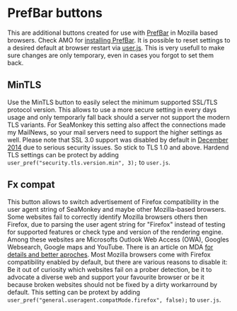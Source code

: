 # PrefBar buttons

This are additional buttons created for use with [PrefBar](http://prefbar.tuxfamily.org/) in Mozilla based browsers.
Check AMO for [installing PrefBar](https://addons.mozilla.org/de/seamonkey/addon/prefbar/).
It is possible to reset settings to a desired default at browser restart via [user.js](http://kb.mozillazine.org/User.js_file).
This is very usefull to make sure changes are only temporary, even in cases you forgot to set them back.

## MinTLS

Use the MinTLS button to easily select the minimum supported SSL/TLS protocol version.
This allows to use a more secure setting in every days usage and only temporarly fall back should a server not support the modern TLS variants.
For SeaMonkey this setting also affect the connections made my MailNews, so your mail servers need to support the higher settings as well.
Please note that SSL 3.0 support was disabled by default in [December 2014](https://www.mozilla.org/en-US/firefox/34.0.5/releasenotes/) due to serious security issues.
So stick to TLS 1.0 and above.
Hardend TLS settings can be protect by adding `user_pref("security.tls.version.min", 3);` to `user.js`.

## Fx compat

This button allows to switch advertisement of Firefox compatibility in the user agent string of SeaMonkey and maybe other Mozilla-based browsers.
Some websites fail to correctly identify Mozilla browsers others then Firefox, due to parsing the user agent string for "Firefox" instead of testing for supported features or check type and version of the rendering engine.
Among these websites are Microsofts Outlook Web Access (OWA), Googles Websearch, Google maps and YouTube.
There is an article on MDA [for details and better aproches](https://developer.mozilla.org/en-US/docs/Browser_detection_using_the_user_agent).
Most Mozilla browsers come with Firefox compatibility enabled by default, but there are various reasons to disable it:
Be it out of curiosity which websites fail on a prober detection, be it to advocate a diverse web and support your favourite browser or be it because broken websites should not be fixed by a dirty workarround by default.
This setting can be protext by adding `user_pref("general.useragent.compatMode.firefox", false);` to `user.js`.
